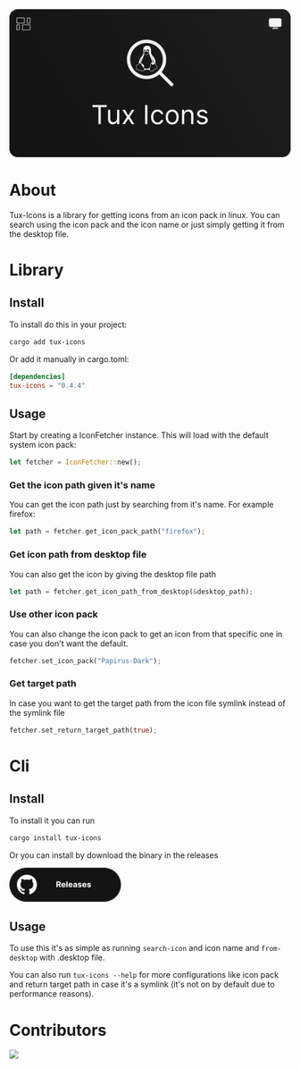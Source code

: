 <div align="center">

<img src="./banner.svg">

</div>

# About
Tux-Icons is a library for getting icons from an icon pack in linux. You can search using the icon pack and the icon name or just simply getting it from the desktop file.  

# Library

## Install
To install do this in your project:
```sh
cargo add tux-icons
```
Or add it manually in cargo.toml:
```toml
[dependencies]
tux-icons = "0.4.4"
```

## Usage
Start by creating a IconFetcher instance. This will load with the default system icon pack:
```rust
let fetcher = IconFetcher::new();
```

### Get the icon path given it's name
You can get the icon path just by searching from it's name. For example firefox:
```rust
let path = fetcher.get_icon_pack_path("firefox");
```

### Get icon path from desktop file
You can also get the icon by giving the desktop file path
```rust
let path = fetcher.get_icon_path_from_desktop(&desktop_path);
```

### Use other icon pack
You can also change the icon pack to get an icon from that specific one in case you don't want the default.
```rust
fetcher.set_icon_pack("Papirus-Dark");
```

### Get target path
In case you want to get the target path from the icon file symlink instead of the symlink file
```rust
fetcher.set_return_target_path(true);
```

# Cli
## Install
To install it you can run 
```bash
cargo install tux-icons
```

Or you can install by download the binary in the releases

<a href="https://github.com/Whiskers-Apps/tux-icons/releases">
<img src="./download-button.svg" width="200">
</a>

## Usage
To use this it's as simple as running `search-icon` and icon name and `from-desktop` with .desktop file.

You can also run `tux-icons --help` for more configurations like icon pack and return target path in case it's a symlink (it's not on by default due to performance reasons).

# Contributors
<a href="https://github.com/whiskers-apps/tux-icons/graphs/contributors">
  <img src="https://contrib.rocks/image?repo=whiskers-apps/tux-icons" />
</a>
